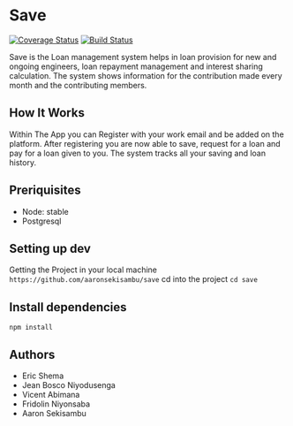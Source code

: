 # Save

[![Coverage Status](https://coveralls.io/repos/github/aaronsekisambu/save/badge.svg?branch=develop)](https://coveralls.io/github/aaronsekisambu/save?branch=develop) [![Build Status](https://travis-ci.org/aaronsekisambu/save.svg?branch=develop)](https://travis-ci.org/aaronsekisambu/save)


Save is the Loan management system helps in loan provision for new and ongoing engineers, loan repayment management and interest sharing calculation. The system shows information for the contribution made every month and the contributing members.

## How It Works

Within The App you can Register with your work email and be added on the platform. After registering you are now able to save, request for a loan and pay for a loan given to you. The system tracks all your saving and loan history.

## Preriquisites
- Node: stable
- Postgresql

## Setting up dev
Getting the Project in your local machine <br/>
`https://github.com/aaronsekisambu/save` cd into the project `cd save` 

## Install dependencies <br/>
`npm install`

## Authors

- Eric Shema 
- Jean Bosco Niyodusenga
- Vicent Abimana
- Fridolin Niyonsaba
- Aaron Sekisambu

